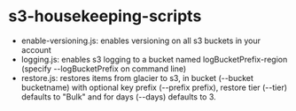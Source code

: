 # s3-housekeeping-scripts

* enable-versioning.js: enables versioning on all s3 buckets in your account
* logging.js: enables s3 logging to a bucket named logBucketPrefix-region (specify --logBucketPrefix on command line)
* restore.js: restores items from glacier to s3, in bucket (--bucket bucketname) with optional key prefix (--prefix prefix), restore tier (--tier) defaults to "Bulk" and for days (--days) defaults to 3. 
